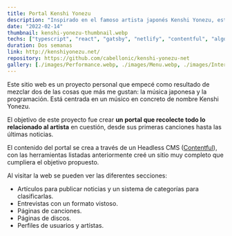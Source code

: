 ```yaml
---
title: Portal Kenshi Yonezu
description: "Inspirado en el famoso artista japonés Kenshi Yonezu, este sitio intenta recolectar y traducir todo su trabajo disponible en internet, así como las últimas noticias y entrevistas que haya hecho."
date: "2022-02-14"
thumbnail: kenshi-yonezu-thumbnail.webp
techs: ["typescript", "react", "gatsby", "netlify", "contentful", "algolia"]
duration: Dos semanas
link: http://kenshiyonezu.net/
repository: https://github.com/cabellonic/kenshi-yonezu-net
gallery: [./images/Performance.webp, ./images/Menu.webp, ./images/Interview.webp, ./images/Discography.webp, ./images/Disk.webp, ./images/Article.webp, ./images/Song.webp, ./images/Songs.webp ]
---
```


Este sitio web es un proyecto personal que empecé como resultado de mezclar dos de las cosas que más me gustan: la música japonesa y la programación. Está centrada en un músico en concreto de nombre Kenshi Yonezu.

El objetivo de este proyecto fue crear **un portal que recolecte todo lo relacionado al artista** en cuestión, desde sus primeras canciones hasta las últimas noticias.

El contenido del portal se crea a través de un Headless CMS ([Contentful](https://www.contentful.com/)), con las herramientas listadas anteriormente creé un sitio muy completo que cumpliera el objetivo propuesto.  

Al visitar la web se pueden ver las diferentes secciones:
- Artículos para publicar noticias y un sistema de categorías para clasificarlas.
- Entrevistas con un formato vistoso.
- Páginas de canciones.
- Páginas de discos.
- Perfiles de usuarios y artístas.
